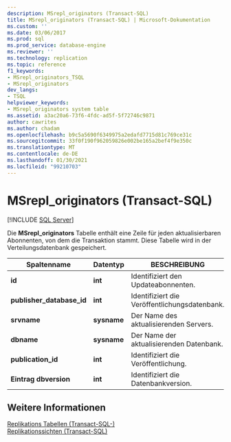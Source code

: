 ```yaml
---
description: MSrepl_originators (Transact-SQL)
title: MSrepl_originators (Transact-SQL) | Microsoft-Dokumentation
ms.custom: ''
ms.date: 03/06/2017
ms.prod: sql
ms.prod_service: database-engine
ms.reviewer: ''
ms.technology: replication
ms.topic: reference
f1_keywords:
- MSrepl_originators_TSQL
- MSrepl_originators
dev_langs:
- TSQL
helpviewer_keywords:
- MSrepl_originators system table
ms.assetid: a3ac20a6-73f6-4fdc-ad5f-5f72746c9871
author: cawrites
ms.author: chadam
ms.openlocfilehash: b9c5a5690f6349975a2edafd7715d81c769ce31c
ms.sourcegitcommit: 33f0f190f962059826e002be165a2bef4f9e350c
ms.translationtype: MT
ms.contentlocale: de-DE
ms.lasthandoff: 01/30/2021
ms.locfileid: "99210703"
---
```

# <a name="msrepl_originators-transact-sql"></a>MSrepl_originators (Transact-SQL)
[!INCLUDE [SQL Server](../../includes/applies-to-version/sqlserver.md)]

  Die **MSrepl_originators** Tabelle enthält eine Zeile für jeden aktualisierbaren Abonnenten, von dem die Transaktion stammt. Diese Tabelle wird in der Verteilungsdatenbank gespeichert.  
  
|Spaltenname|Datentyp|BESCHREIBUNG|  
|-----------------|---------------|-----------------|  
|**id**|**int**|Identifiziert den Updateabonnenten.|  
|**publisher_database_id**|**int**|Identifiziert die Veröffentlichungsdatenbank.|  
|**srvname**|**sysname**|Der Name des aktualisierenden Servers.|  
|**dbname**|**sysname**|Der Name der aktualisierenden Datenbank.|  
|**publication_id**|**int**|Identifiziert die Veröffentlichung.|  
|**Eintrag dbversion**|**int**|Identifiziert die Datenbankversion.|  
  
## <a name="see-also"></a>Weitere Informationen  
 [Replikations Tabellen &#40;Transact-SQL-&#41;](../../relational-databases/system-tables/replication-tables-transact-sql.md)   
 [Replikationssichten &#40;Transact-SQL&#41;](../../relational-databases/system-views/replication-views-transact-sql.md)  
  
  

